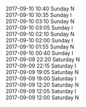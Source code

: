 2017-09-10 10:40 Sunday  N  
2017-09-10 10:35 Sunday  I  
2017-09-10 03:10 Sunday  N  
2017-09-10 03:05 Sunday  I  
2017-09-10 02:10 Sunday  N  
2017-09-10 02:00 Sunday  I  
2017-09-10 01:55 Sunday  N  
2017-09-10 00:40 Sunday  I  
2017-09-09 22:20 Saturday  N  
2017-09-09 22:15 Saturday  I  
2017-09-09 19:05 Saturday  N  
2017-09-09 19:00 Saturday  I  
2017-09-09 12:20 Saturday  N  
2017-09-09 12:05 Saturday  I  
2017-09-09 12:00 Saturday  N  
